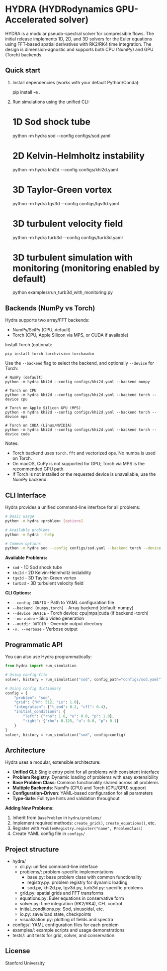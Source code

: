 HYDRA (HYDRodynamics GPU-Accelerated solver)
=====================================================

HYDRA is a modular pseudo-spectral solver for compressible flows. The initial release implements 1D, 2D, and 3D solvers for the Euler equations using FFT-based spatial derivatives with RK2/RK4 time integration. The design is dimension-agnostic and supports both CPU (NumPy) and GPU (Torch) backends.

Quick start
-----------

1. Install dependencies (works with your default Python/Conda):

   pip install -e .

2. Run simulations using the unified CLI:

   # 1D Sod shock tube
   python -m hydra sod --config configs/sod.yaml
   
   # 2D Kelvin-Helmholtz instability
   python -m hydra khi2d --config configs/khi2d.yaml
   
   # 3D Taylor-Green vortex
   python -m hydra tgv3d --config configs/tgv3d.yaml
   
   # 3D turbulent velocity field
   python -m hydra turb3d --config configs/turb3d.yaml
   
   # 3D turbulent simulation with monitoring (monitoring enabled by default)
   python examples/run_turb3d_with_monitoring.py

Backends (NumPy vs Torch)
-------------------------

Hydra supports two array/FFT backends:

- NumPy/SciPy (CPU, default)
- Torch (CPU, Apple Silicon via MPS, or CUDA if available)

Install Torch (optional):

```
pip install torch torchvision torchaudio
```

Use the `--backend` flag to select the backend, and optionally `--device` for Torch:

```
# NumPy (default)
python -m hydra khi2d --config configs/khi2d.yaml --backend numpy

# Torch on CPU
python -m hydra khi2d --config configs/khi2d.yaml --backend torch --device cpu

# Torch on Apple Silicon GPU (MPS)
python -m hydra khi2d --config configs/khi2d.yaml --backend torch --device mps

# Torch on CUDA (Linux/NVIDIA)
python -m hydra khi2d --config configs/khi2d.yaml --backend torch --device cuda
```

Notes:

- Torch backend uses `torch.fft` and vectorized ops. No numba is used on Torch.
- On macOS, CuPy is not supported for GPU; Torch via MPS is the recommended GPU path.
- If Torch is not installed or the requested device is unavailable, use the NumPy backend.

CLI Interface
-------------

Hydra provides a unified command-line interface for all problems:

```bash
# Basic usage
python -m hydra <problem> [options]

# Available problems
python -m hydra --help

# Common options
python -m hydra sod --config configs/sod.yaml --backend torch --device mps --no-video -v
```

**Available Problems:**
- `sod` - 1D Sod shock tube
- `khi2d` - 2D Kelvin-Helmholtz instability  
- `tgv3d` - 3D Taylor-Green vortex
- `turb3d` - 3D turbulent velocity field

**CLI Options:**
- `--config CONFIG` - Path to YAML configuration file
- `--backend {numpy,torch}` - Array backend (default: numpy)
- `--device DEVICE` - Torch device: cpu|mps|cuda (if backend=torch)
- `--no-video` - Skip video generation
- `--outdir OUTDIR` - Override output directory
- `-v, --verbose` - Verbose output

Programmatic API
----------------

You can also use Hydra programmatically:

```python
from hydra import run_simulation

# Using config file
solver, history = run_simulation("sod", config_path="configs/sod.yaml")

# Using config dictionary
config = {
    "problem": "sod",
    "grid": {"N": 512, "Lx": 1.0},
    "integration": {"t_end": 0.2, "cfl": 0.4},
    "initial_conditions": {
        "left": {"rho": 1.0, "u": 0.0, "p": 1.0},
        "right": {"rho": 0.125, "u": 0.0, "p": 0.1}
    }
}
solver, history = run_simulation("sod", config=config)
```

Architecture
------------

Hydra uses a modular, extensible architecture:

- **Unified CLI**: Single entry point for all problems with consistent interface
- **Problem Registry**: Dynamic loading of problems with easy extensibility
- **Base Problem Class**: Common functionality shared across all problems
- **Multiple Backends**: NumPy (CPU) and Torch (CPU/GPU) support
- **Configuration-Driven**: YAML-based configuration for all parameters
- **Type-Safe**: Full type hints and validation throughout

**Adding New Problems:**
1. Inherit from `BaseProblem` in `hydra/problems/`
2. Implement required methods: `create_grid()`, `create_equations()`, etc.
3. Register with `ProblemRegistry.register("name", ProblemClass)`
4. Create YAML config file in `configs/`

Project structure
-----------------

- hydra/
  - cli.py: unified command-line interface
  - problems/: problem-specific implementations
    - base.py: base problem class with common functionality
    - registry.py: problem registry for dynamic loading
    - sod.py, khi2d.py, tgv3d.py, turb3d.py: specific problems
  - grid.py: spatial grids and FFT transforms
  - equations.py: Euler equations in conservative form
  - solver.py: time integration (RK2/RK4), CFL control
  - initial_conditions.py: Sod, sinusoidal, etc.
  - io.py: save/load state, checkpoints
  - visualization.py: plotting of fields and spectra
- configs/: YAML configuration files for each problem
- examples/: example scripts and usage demonstrations
- tests/: unit tests for grid, solver, and conservation

License
-------

Stanford University


